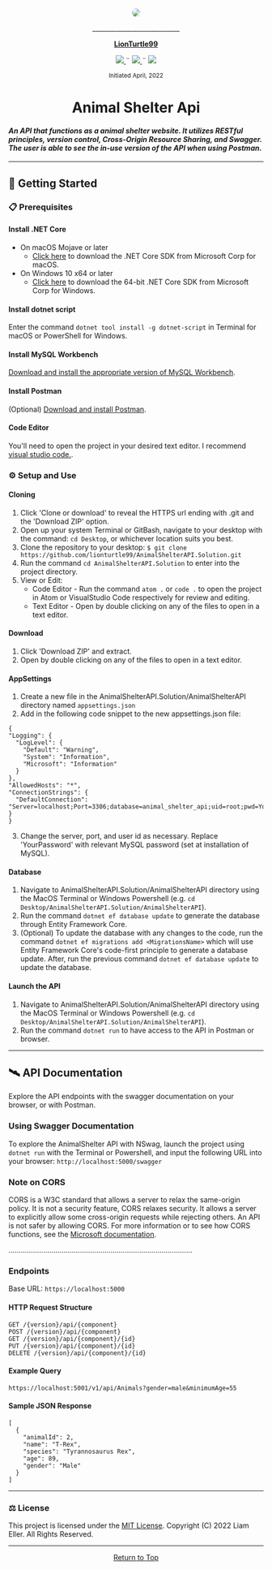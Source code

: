 <p align="center">
    <br>
    <a href="https://github.com/LunsfordSpace">
        <img style="border-radius: 50%;" src="https://avatars.githubusercontent.com/u/87952201?s=400&u=5ac30267d7cfc6f11c4ecf57d21c6600941b451f&v=4">
    </a>
    <p align="center">
      ___________________________
    </p>
    <p align="center">
        <a href="https://github.com/lionturtle99">
            <strong>LionTurtle99</strong>
        </a>
    </p>
    <p align="center">
        <a href="https://lionturtle99.github.io/my-portfolio/">
          <img src="https://img.shields.io/badge/-Portfolio-B7178C?loggithub&logoWidth=30">
        </a>
        ¨
        <a href="mailto:<liamthelastson@gmail.com>">
            <img src="https://img.shields.io/badge/-Email%20Me-CA4245?loggithub&logoWidth=30">
        </a>
        ¨
        <a href="https://linkedin.com/in/liameller">
            <img src="https://img.shields.io/badge/-LinkedIn-black.svg?style=plastic&logo=linkedin&colorB=2867B2">
        </a>
    </p>    
</p>

<p align="center">
  <small>Initiated April, 2022</small>
</p>

<h1 align="center">Animal Shelter Api</h1>

#### _An API that functions as a animal shelter website. It utilizes RESTful principles, version control, Cross-Origin Resource Sharing, and Swagger. The user is able to see the in-use version of the API when using Postman._

------------------------------

## 🏁 Getting Started

### 📋 Prerequisites

#### Install .NET Core
* On macOS Mojave or later
  * [Click here](https://dotnet.microsoft.com/download/thank-you/dotnet-sdk-2.2.106-macos-x64-installer) to download the .NET Core SDK from Microsoft Corp for macOS.
* On Windows 10 x64 or later
  * [Click here](https://dotnet.microsoft.com/download/thank-you/dotnet-sdk-2.2.203-windows-x64-installer) to download the 64-bit .NET Core SDK from Microsoft Corp for Windows.

#### Install dotnet script
 Enter the command ``dotnet tool install -g dotnet-script`` in Terminal for macOS or PowerShell for Windows.

#### Install MySQL Workbench
 [Download and install the appropriate version of MySQL Workbench](https://dev.mysql.com/downloads/workbench/).

#### Install Postman
(Optional) [Download and install Postman](https://www.postman.com/downloads/).

#### Code Editor

You'll need to open the project in your desired text editor. I recommend [visual studio code.](https://code.visualstudio.com/download).

### ⚙️ Setup and Use

  #### Cloning

  1) Click 'Clone or download' to reveal the HTTPS url ending with .git and the 'Download ZIP' option.
  2) Open up your system Terminal or GitBash, navigate to your desktop with the command: `cd Desktop`, or whichever location suits you best.
  3) Clone the repository to your desktop: `$ git clone https://github.com/lionturtle99/AnimalShelterAPI.Solution.git`
  4) Run the command `cd AnimalShelterAPI.Solution` to enter into the project directory.
  5) View or Edit:
      * Code Editor - Run the command `atom .` or `code .` to open the project in Atom or VisualStudio Code respectively for review and editing.
      * Text Editor - Open by double clicking on any of the files to open in a text editor.

  #### Download

  1) Click 'Download ZIP' and extract.
  2) Open by double clicking on any of the files to open in a text editor.

  #### AppSettings

  1) Create a new file in the AnimalShelterAPI.Solution/AnimalShelterAPI directory named `appsettings.json`
  2) Add in the following code snippet to the new appsettings.json file:
  
  ```
{
  "Logging": {
    "LogLevel": {
      "Default": "Warning",
      "System": "Information",
      "Microsoft": "Information"
    }
  },
  "AllowedHosts": "*",
  "ConnectionStrings": {
    "DefaultConnection": "Server=localhost;Port=3306;database=animal_shelter_api;uid=root;pwd=YourPassword;"
  }
}
  ```
  3) Change the server, port, and user id as necessary. Replace 'YourPassword' with relevant MySQL password (set at installation of MySQL).

  #### Database
  1) Navigate to AnimalShelterAPI.Solution/AnimalShelterAPI directory using the MacOS Terminal or Windows Powershell (e.g. `cd Desktop/AnimalShelterAPI.Solution/AnimalShelterAPI`).
  2) Run the command `dotnet ef database update` to generate the database through Entity Framework Core.
  3) (Optional) To update the database with any changes to the code, run the command `dotnet ef migrations add <MigrationsName>` which will use Entity Framework Core's code-first principle to generate a database update. After, run the previous command `dotnet ef database update` to update the database.

  #### Launch the API
  1) Navigate to AnimalShelterAPI.Solution/AnimalShelterAPI directory using the MacOS Terminal or Windows Powershell (e.g. `cd Desktop/AnimalShelterAPI.Solution/AnimalShelterAPI`).
  2) Run the command `dotnet run` to have access to the API in Postman or browser.

------------------------------

## 🛰️ API Documentation
Explore the API endpoints with the swagger documentation on your browser, or with Postman.

### Using Swagger Documentation 
To explore the AnimalShelter API with NSwag, launch the project using `dotnet run` with the Terminal or Powershell, and input the following URL into your browser: `http://localhost:5000/swagger`

### Note on CORS
CORS is a W3C standard that allows a server to relax the same-origin policy. It is not a security feature, CORS relaxes security. It allows a server to explicitly allow some cross-origin requests while rejecting others. An API is not safer by allowing CORS.
For more information or to see how CORS functions, see the [Microsoft documentation](https://docs.microsoft.com/en-us/aspnet/core/security/cors?view=aspnetcore-2.2#how-cors).

..........................................................................................

### Endpoints
Base URL: `https://localhost:5000`

#### HTTP Request Structure
```
GET /{version}/api/{component}
POST /{version}/api/{component}
GET /{version}/api/{component}/{id}
PUT /{version}/api/{component}/{id}
DELETE /{version}/api/{component}/{id}
```

#### Example Query
```
https://localhost:5001/v1/api/Animals?gender=male&minimumAge=55
```

#### Sample JSON Response
```
[
  {
    "animalId": 2,
    "name": "T-Rex",
    "species": "Tyrannosaurus Rex",
    "age": 89,
    "gender": "Male"
  }
]
```

------------------------------

### ⚖️ License

This project is licensed under the [MIT License](https://opensource.org/licenses/MIT). Copyright (C) 2022 Liam Eller. All Rights Reserved.

------------------------------

<center><a href="#">Return to Top</a></center>
